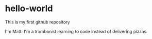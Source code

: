 # hello-world
This is my first github repository

I'm Matt. I'm a trombonist learning to code instead of delivering pizzas.
